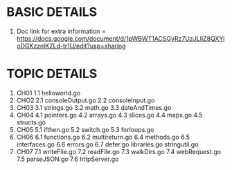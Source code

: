 # BASIC DETAILS
1. Doc link for extra information = https://docs.google.com/document/d/1pWBWT1ACSGyRz7UzJLIiZ8QXYioDGKzznlKZLd-tr1U/edit?usp=sharing

# TOPIC DETAILS
1. CH01
  1.1 helloworld.go
2. CHO2
  2.1 consoleOutput.go
  2.2 consoleInput.go
3. CH03
  3.1 strings.go
  3.2 math.go
  3.3 dateAndTimes.go
4. CH04
  4.1 pointers.go
  4.2 arrays.go
  4.3 slices.go
  4.4 maps.go
  4.5 structs.go
5. CH05
  5.1 ifthen.go
  5.2 switch.go
  5.3 forloops.go
6. CH06
  6.1 functions.go
  6.2 multireturn.go
  6.4 methods.go
  6.5 interfaces.go
  6.6 errors.go
  6.7 defer.go
  libraries.go
  stringutil.go
7. CH07
  7.1 writeFile.go
  7.2 readFile.go
  7.3 walkDirs.go
  7.4 webRequest.go
  7.5 parseJSON.go
  7.6 httpServer.go
